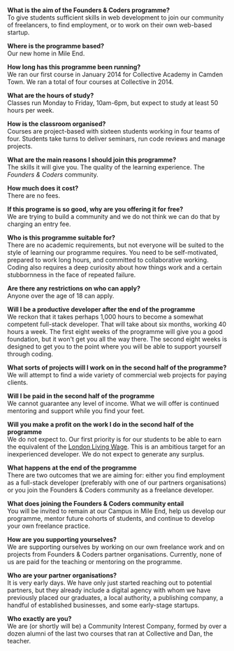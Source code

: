 
**What is the aim of the Founders & Coders programme?**    
To give students sufficient skills in web development to join our community of freelancers, to find employment, or to work on their own web-based startup.

**Where is the programme based?**    
Our new home in Mile End.

**How long has this programme been running?**    
We ran our first course in January 2014 for Collective Academy in Camden Town. We ran a total of four courses at Collective in 2014.

**What are the hours of study?**    
Classes run Monday to Friday, 10am-6pm, but expect to study at least 50 hours per week.

**How is the classroom organised?**    
Courses are project-based with sixteen students working in four teams of four. Students take turns to deliver seminars, run code reviews and manage projects.

**What are the main reasons I should join this programme?**    
The skills it will give you. The quality of the learning experience. The *Founders & Coders* community.

**How much does it cost?**  
There are no fees.

**If this programe is so good, why are you offering it for free?**    
We are trying to build a community and we do not think we can do that by charging an entry fee.

**Who is this programme suitable for?**  
There are no academic requirements, but not everyone will be suited to the style of learning our programme requires. You need to be self-motivated, prepared to work long hours, and committed to collaborative working. Coding also requires a deep curiosity about how things work and a certain stubbornness in the face of repeated failure.

**Are there any restrictions on who can apply?**  
Anyone over the age of 18 can apply.

**Will I be a productive developer after the end of the programme**    
We reckon that it takes perhaps 1,000 hours to become a somewhat competent full-stack developer. That will take about six months, working 40 hours a week. The first eight weeks of the programme will give you a good foundation, but it won't get you all the way there. The second eight weeks is designed to get you to the point where you will be able to support yourself through coding.

**What sorts of projects will I work on in the second half of the programme?**    
We will attempt to find a wide variety of commercial web projects for paying clients. 

**Will I be paid in the second half of the programme**    
We cannot guarantee any level of income. What we will offer is continued mentoring and support while you find your feet.

**Will you make a profit on the work I do in the second half of the programme**    
We do not expect to. Our first priority is for our students to be able to earn the equivalent of the [London Living Wage](http://www.livingwage.org.uk/). This is an ambitious target for an inexperienced developer. We do not expect to generate any surplus.

**What happens at the end of the programme**  
There are two outcomes that we are aiming for: either you find employment as a full-stack developer (preferably with one of our partners organisations) or you join the Founders & Coders community as a freelance developer. 

**What does joining the Founders & Coders community entail**    
You will be invited to remain at our Campus in Mile End, help us develop our programme, mentor future cohorts of students, and continue to develop your own freelance practice. 

**How are you supporting yourselves?**    
We are supporting ourselves by working on our own freelance work and on projects from Founders & Coders partner organisations. Currently, none of us are paid for the teaching or mentoring on the programme.

**Who are your partner organisations?**    
It is very early days. We have only just started reaching out to potential partners, but they already include a digital agency with whom we have previously placed our graduates, a local authority, a publishing company, a handful of established businesses, and some early-stage startups. 

**Who exactly are you?**    
We are (or shortly will be) a Community Interest Company, formed by over a dozen alumni of the last two courses that ran at Collective and Dan, the teacher. 

